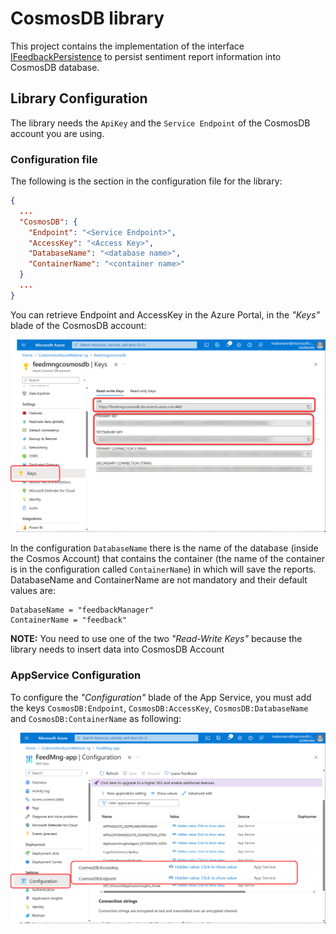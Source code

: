 # CosmosDB library

This project contains the implementation of the interface [IFeedbackPersistence](../FeedbackManager.Core/Interfaces/IFeedbackPersistence.cs) to persist sentiment report information into CosmosDB database.

## Library Configuration
The library needs the `ApiKey` and the `Service Endpoint` of the CosmosDB account you are using.

### Configuration file
The following is the section in the configuration file for the library:

```json
{
  ...
  "CosmosDB": {
    "Endpoint": "<Service Endpoint>",
    "AccessKey": "<Access Key>",
    "DatabaseName": "<database name>",
    "ContainerName": "<container name>"
  }
  ...
}
```

You can retrieve Endpoint and AccessKey in the Azure Portal, in the *"Keys"* blade of the CosmosDB account: 

![The Keys blade of the CosmosDB account in the Azure Portal](Documentation/Images/CosmosDB-EndpointAndAccessKey.png)

In the configuration `DatabaseName` there is the name of the database (inside the Cosmos Account) that contains the container (the name of the container is in the configuration called `ContainerName`) in which will save the reports.
DatabaseName and ContainerName are not mandatory and their default values are:

```
DatabaseName = "feedbackManager"
ContainerName = "feedback"
```


**NOTE:** You need to use one of the two *"Read-Write Keys"* because the library needs to insert data into CosmosDB Account

### AppService Configuration
To configure the *"Configuration"* blade of the App Service, you must add the keys `CosmosDB:Endpoint`, `CosmosDB:AccessKey`, `CosmosDB:DatabaseName` and `CosmosDB:ContainerName` as following:

![The AppService configuration for the CosmosDB library](Documentation/Images/CosmosDB-AppServiceConfiguration.png)
